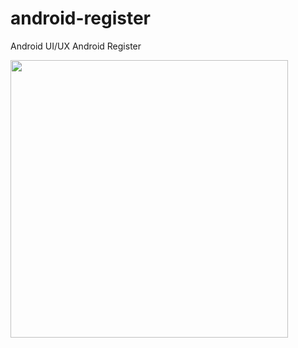 # android-register
Android UI/UX Android Register

<img src="https://cloud.githubusercontent.com/assets/25086018/22033597/bcc1b4dc-dd1b-11e6-86a2-4b8fa334314a.png" weight="250" height="444">

